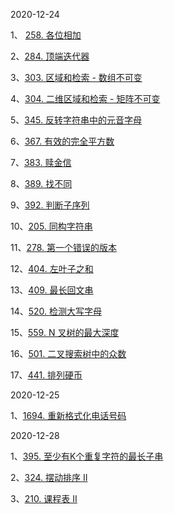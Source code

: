 2020-12-24

1、 [258. 各位相加](https://leetcode-cn.com/problems/add-digits/)

2、[284. 顶端迭代器](https://leetcode-cn.com/problems/peeking-iterator/)

3、[303. 区域和检索 - 数组不可变](https://leetcode-cn.com/problems/range-sum-query-immutable/)

4、[304. 二维区域和检索 - 矩阵不可变](https://leetcode-cn.com/problems/range-sum-query-2d-immutable/)

5、[345. 反转字符串中的元音字母](https://leetcode-cn.com/problems/reverse-vowels-of-a-string/)

6、[367. 有效的完全平方数](https://leetcode-cn.com/problems/valid-perfect-square/)

7、[383. 赎金信](https://leetcode-cn.com/problems/ransom-note/)

8、[389. 找不同](https://leetcode-cn.com/problems/find-the-difference/)

9、[392. 判断子序列](https://leetcode-cn.com/problems/is-subsequence/)

10、[205. 同构字符串](https://leetcode-cn.com/problems/isomorphic-strings/)

11、[278. 第一个错误的版本](https://leetcode-cn.com/problems/first-bad-version/)

12、[404. 左叶子之和](https://leetcode-cn.com/problems/sum-of-left-leaves/)

13、[409. 最长回文串](https://leetcode-cn.com/problems/longest-palindrome/)

14、[520. 检测大写字母](https://leetcode-cn.com/problems/detect-capital/)

15、[559. N 叉树的最大深度](https://leetcode-cn.com/problems/maximum-depth-of-n-ary-tree/)

16、[501. 二叉搜索树中的众数](https://leetcode-cn.com/problems/find-mode-in-binary-search-tree/)

17、[441. 排列硬币](https://leetcode-cn.com/problems/arranging-coins/)



2020-12-25

1、[1694. 重新格式化电话号码](https://leetcode-cn.com/problems/reformat-phone-number/)



2020-12-28

1、[395. 至少有K个重复字符的最长子串](https://leetcode-cn.com/problems/longest-substring-with-at-least-k-repeating-characters/)

2、[324. 摆动排序 II](https://leetcode-cn.com/problems/wiggle-sort-ii/)

3、[210. 课程表 II](https://leetcode-cn.com/problems/course-schedule-ii/)



